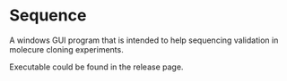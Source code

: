 # Sequence

A windows GUI program that is intended to help sequencing validation in molecure cloning experiments.

Executable could be found in the release page.
